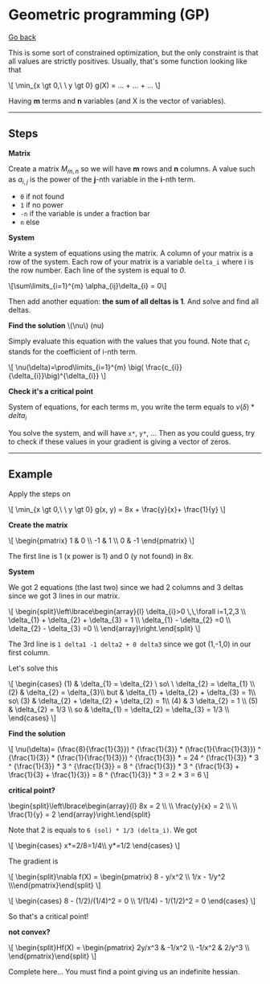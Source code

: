 # Geometric programming (GP)

[Go back](..)

This is some sort of constrained optimization, but the only constraint is that all values are strictly positives. Usually, that's some function looking like that

<div>
\[
\min_{x \gt 0,\ \ y \gt 0} g(X) = ... + ... + ...
\]
</div>

Having **m** terms and **n** variables (and X is the vector of variables).

<hr class="sl">

## Steps

**Matrix**

Create a matrix $M_{m,n}$ so we will have **m** rows and **n** columns. A value such as $a_{i,j}$ is the power of the **j**-nth variable in the **i**-nth term.

* `0` if not found
* `1` if no power
* `-n` if the variable is under a fraction bar
* `n` else

**System**

Write a system of equations using the matrix. A column of your matrix is a row of the system. Each row of your matrix is a variable `delta_i` where i is the row number. Each line of the system is equal to *0*.

<p>\[\sum\limits_{i=1}^{m} \alpha_{ij}\delta_{i} = 0\]</p>

Then add another equation: **the sum of all deltas is 1**. And solve and find all deltas.

<div><b>Find the solution</b> \(\nu\) (nu)</div>

Simply evaluate this equation with the values that you found. Note that $c_i$ stands for the coefficient of i-nth term.

<div>
\[
\nu(\delta)=\prod\limits_{i=1}^{m} \big( \frac{c_{i}}{\delta_{i}}\big)^{\delta_{i}}
\]
</div>

**Check it's a critical point**

System of equations, for each terms m, you write the term equals to $\nu(\delta) * delta_i$

You solve the system, and will have `x*`, `y*`, ... Then as you could guess, try to check if these values in your gradient is giving a vector of zeros.

<hr class="sr">

## Example

Apply the steps on

<p>
\[
\min_{x \gt 0,\ \ y \gt 0} g(x, y) = 8x + \frac{y}{x}+ \frac{1}{y}
\]
</p>

**Create the matrix**

<p>
\[
\begin{pmatrix}
1 & 0 \\
-1 & 1 \\
0 & -1
\end{pmatrix}
\]
</p>

The first line is 1 (x power is 1) and 0 (y not found) in 8x.

**System**

We got 2 equations (the last two) since we had 2 columns and 3 deltas since we got 3 lines in our matrix.

<p>
\[
\begin{split}\left\lbrace\begin{array}{l}
\delta_{i}>0  \,\,\forall i=1,2,3  \\
\delta_{1} + \delta_{2} + \delta_{3} = 1 \\
\delta_{1} - \delta_{2} =0 \\
\delta_{2} - \delta_{3} =0 \\
\end{array}\right.\end{split}
\]
</p>

The 3rd line is `1 delta1 -1 delta2 + 0 delta3` since we got (1,-1,0) in our first column.

Let's solve this

<p>
\[
\begin{cases}
(1) & \delta_{1} = \delta_{2} \ so\ \ \delta_{2} = \delta_{1} \\
(2) & \delta_{2} = \delta_{3}\\
but & \delta_{1} + \delta_{2} + \delta_{3} = 1\\
so\ (3) & \delta_{2} + \delta_{2} + \delta_{2} = 1\\
(4) & 3 \delta_{2} = 1 \\
(5) & \delta_{2} = 1/3 \\
so & \delta_{1} = \delta_{2} = \delta_{3} = 1/3 \\
\end{cases}
\]
</p>

**Find the solution**

<p>
\[
\nu(\delta)= (\frac{8}{\frac{1}{3}}) ^ {\frac{1}{3}} *
        (\frac{1}{\frac{1}{3}}) ^ {\frac{1}{3}} * (\frac{1}{\frac{1}{3}}) ^ {\frac{1}{3}} *
= 24 ^ {\frac{1}{3}} *  3 ^ {\frac{1}{3}} * 3 ^ {\frac{1}{3}}
= 8 ^ {\frac{1}{3}} * 3 ^ {\frac{1}{3} + \frac{1}{3} + \frac{1}{3}}
= 8 ^ {\frac{1}{3}} * 3
= 2 * 3 = 6
\]
</p>

**critical point?**

<p>
\begin{split}\left\lbrace\begin{array}{l}
8x = 2 \\  \\
\frac{y}{x} = 2 \\  \\
\frac{1}{y} = 2
\end{array}\right.\end{split}
</p>

Note that 2 is equals to `6 (sol) * 1/3 (delta_i)`. We got 

<p>
\[
\begin{cases}
x*=2/8=1/4\\
y*=1/2
\end{cases}
\]
</p>

The gradient is

<p>
\[
\begin{split}\nabla f(X) = \begin{pmatrix}   8 - y/x^2  \\   1/x - 1/y^2 \\\end{pmatrix}\end{split}
\]
</p>

<p>
\[
\begin{cases}
8 - (1/2)/(1/4)^2 = 0 \\
1/(1/4) - 1/(1/2)^2 = 0
\end{cases}
\]
</p>

So that's a critical point!

**not convex?**

<p>
\[
\begin{split}Hf(X) = \begin{pmatrix}
2y/x^3 & -1/x^2 \\
-1/x^2 & 2/y^3 \\
\end{pmatrix}\end{split}
\]
</p>

Complete here... You must find a point giving us an indefinite hessian.